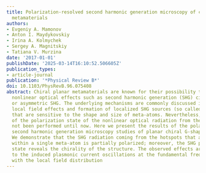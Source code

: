 ```yaml
---
title: Polarization-resolved second harmonic generation microscopy of chiral G-shaped
  metamaterials
authors:
- Evgeniy A. Mamonov
- Anton I. Maydykovskiy
- Irina A. Kolmychek
- Sergey A. Magnitskiy
- Tatiana V. Murzina
date: '2017-01-01'
publishDate: '2025-03-14T16:10:52.506605Z'
publication_types:
- article-journal
publication: '*Physical Review B*'
doi: 10.1103/PhysRevB.96.075408
abstract: Chiral planar metamaterials are known for their possibility to show strong
  nonlinear optical effects such as second harmonic generation (SHG) circular dichroism
  or asymmetric SHG. The underlying mechanisms are commonly discussed in terms of
  local field effects and formation of localized SHG sources (so called “hotspots”)
  that are sensitive to the shape and size of meta-atoms. Nevertheless, a full characterization
  of the polarization state of the nonlinear optical radiation from the hotspots has
  not been performed until now. Here we present the results of the polarization-resolved
  second harmonic generation microscopy studies of planar chiral G-shaped metamaterials.
  We demonstrate that the SHG radiation coming from the hotspots that are localized
  within a single meta-atom is partially polarized; moreover, the SHG polarization
  state reveals the chirality of the structure. The observed effects are attributed
  to the induced plasmonic current oscillations at the fundamental frequency along
  with the local field distribution
---
```

